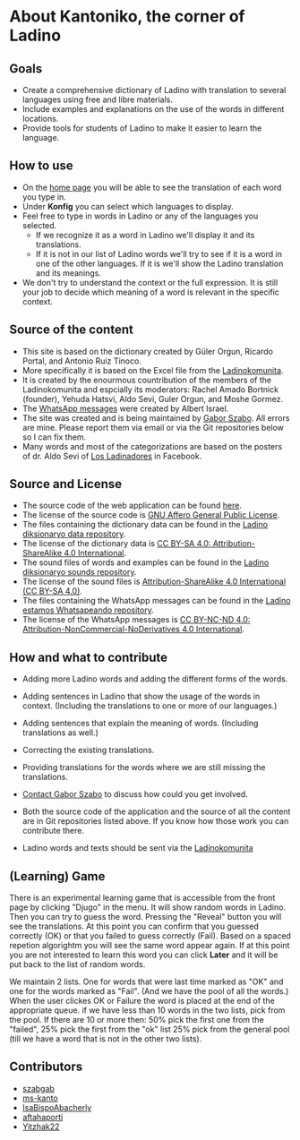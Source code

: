# About Kantoniko, the corner of Ladino

## Goals

* Create a comprehensive dictionary of Ladino with translation to several languages using free and libre materials.
* Include examples and explanations on the use of the words in different locations.
* Provide tools for students of Ladino to make it easier to learn the language.

## How to use

* On the [home page](/) you will be able to see the translation of each word you type in.
* Under **Konfig** you can select which languages to display.
* Feel free to type in words in Ladino or any of the languages you selected.
    - If we recognize it as a word in Ladino we'll display it and its translations.
    - If it is not in our list of Ladino words we'll try to see if it is a word in one of the other languages. If it is we'll show the Ladino translation and its meanings.
* We don't try to understand the context or the full expression. It is still your job to decide which meaning of a word is relevant in the specific context.

## Source of the content

* This site is based on the dictionary created by Güler Orgun, Ricardo Portal, and Antonio Ruiz Tinoco.
* More specifically it is based on the Excel file from the [Ladinokomunita](https://ladinokomunita.groups.io/).
* It is created by the enourmous countribution of the members of the Ladinokomunita and espcially its moderators: Rachel Amado Bortnick (founder), Yehuda Hatsvi, Aldo Sevi, Guler Orgun, and Moshe Gormez.
* The [WhatsApp messages](/whatsapeando) were created by Albert Israel.
* The site was created and is being maintained by [Gabor Szabo](https://szabgab.com/). All errors are mine. Please report them via email or via the Git repositories below so I can fix them.
* Many words and most of the categorizations are based on the posters of dr. Aldo Sevi of [Los Ladinadores](https://www.facebook.com/groups/ladinadores) in Facebook.

## Source and License

* The source code of the web application can be found [here](https://github.com/kantoniko/ladino-diksionaryo-code/).
* The license of the source code is [GNU Affero General Public License](https://www.gnu.org/licenses/agpl-3.0.en.html).
* The files containing the dictionary data can be found in the [Ladino diksionaryo data repository](https://github.com/kantoniko/ladino-diksionaryo-data).
* The license of the dictionary data is [CC BY-SA 4.0: Attribution-ShareAlike 4.0 International](https://creativecommons.org/licenses/by-sa/4.0/).
* The sound files of words and examples can be found in the [Ladino diksionaryo sounds repository](https://github.com/kantoniko/ladino-diksionaryo-sounds/).
* The license of the sound files is [Attribution-ShareAlike 4.0 International (CC BY-SA 4.0)](https://creativecommons.org/licenses/by-sa/4.0/).
* The files containing the WhatsApp messages can be found in the [Ladino estamos Whatsapeando repository](https://github.com/kantoniko/ladino-estamos-whatsapeando/).
* The license of the WhatsApp messages is [CC BY-NC-ND 4.0: Attribution-NonCommercial-NoDerivatives 4.0 International](https://creativecommons.org/licenses/by-nc-nd/4.0/).

## How and what to contribute

* Adding more Ladino words and adding the different forms of the words.
* Adding sentences in Ladino that show the usage of the words in context. (Including the translations to one or more of our languages.)
* Adding sentences that explain the meaning of words. (Including translations as well.)
* Correcting the existing translations.
* Providing translations for the words where we are still missing the translations.

* [Contact Gabor Szabo](https://szabgab.com/contact.html) to discuss how could you get involved.
* Both the source code of the application and the source of all the content are in Git repositories listed above. If you know how those work you can contribute there.
* Ladino words and texts should be sent via the [Ladinokomunita](https://ladinokomunita.groups.io/)

## (Learning) Game

There is an experimental learning game that is accessible from the front page by clicking "Djugo" in the menu.
It will show random words in Ladino. Then you can try to guess the word. Pressing the "Reveal" button you will see the translations.
At this point you can confirm that you guessed correctly (OK) or that you failed to guess correctly (Fail). Based on a spaced repetion algorightm
you will see the same word appear again. If at this point you are not interested to learn this word you can click **Later** and it will be put back to the list of random words.

We maintain 2 lists. One for words that were last time marked as "OK" and one for the words marked as "Fail". (And we have the pool of all the words.)
When the user clickes OK or Failure the word is placed at the end of the appropriate queue.
if we have less than 10 words in the two lists, pick from the pool.
If there are 10 or more then: 50% pick the first one from the "failed", 25% pick the first from the "ok" list 25% pick from the general pool (till we have a word that is not in the other two lists).

## Contributors

* [szabgab](https://github.com/szabgab)
* [ms-kanto](https://github.com/ms-kanto[[O)
* [IsaBispoAbacherly](https://github.com/IsaBispoAbacherly)
* [aftahaporti](https://github.com/aftahaporti)
* [Yitzhak22](https://github.com/Yitzhak22)


